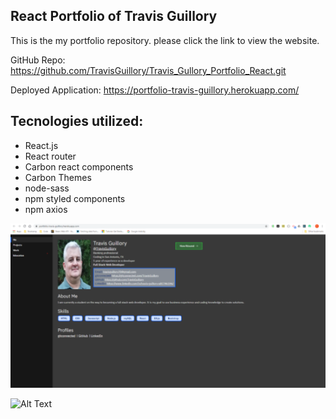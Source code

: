 ## React Portfolio of Travis Guillory

This is the my portfolio repository. please click the link to view the website.

GitHub Repo: https://github.com/TravisGuillory/Travis_Gullory_Portfolio_React.git

Deployed Application: https://portfolio-travis-guillory.herokuapp.com/

## Tecnologies utilized:

* React.js
* React router
* Carbon react components
* Carbon Themes
* node-sass
* npm styled components
* npm axios

![Alt Text](https://github.com/TravisGuillory/Travis_Gullory_Portfolio_React/raw/master/assets/reactPortfolioscreenshot.png)

![Alt Text](https://github.com/TravisGuillory/Travis_Gullory_Portfolio_React/raw/master/assets/reactPortfolioscreenshot.gif)

